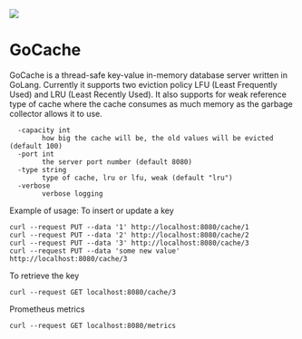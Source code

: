 ![](https://github.com/arazmj/GoCache/workflows/CI/badge.svg)

# GoCache

GoCache is a thread-safe key-value in-memory database server written in GoLang.
Currently it supports two eviction policy LFU (Least Frequently Used) and LRU (Least Recently Used). 
It also supports for weak reference type of cache where the cache consumes as much memory as the garbage collector allows it to use.
```
  -capacity int
        how big the cache will be, the old values will be evicted (default 100)
  -port int
        the server port number (default 8080)
  -type string
        type of cache, lru or lfu, weak (default "lru")
  -verbose
        verbose logging
```

Example of usage:
To insert or update a key 
```
curl --request PUT --data '1' http://localhost:8080/cache/1
curl --request PUT --data '2' http://localhost:8080/cache/2
curl --request PUT --data '3' http://localhost:8080/cache/3
curl --request PUT --data 'some new value' http://localhost:8080/cache/3
```

To retrieve the key
```
curl --request GET localhost:8080/cache/3
```

Prometheus metrics
```
curl --request GET localhost:8080/metrics
```